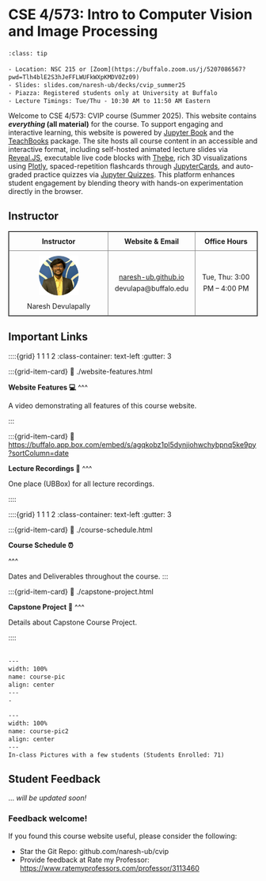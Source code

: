 # CSE 4/573: Intro to Computer Vision and Image Processing

```{admonition} Course Links
:class: tip

- Location: NSC 215 or [Zoom](https://buffalo.zoom.us/j/5207086567?pwd=Tlh4blE2S3hJeFFLWUFkWXpKMDV0Zz09)
- Slides: slides.com/naresh-ub/decks/cvip_summer25
- Piazza: Registered students only at University at Buffalo
- Lecture Timings: Tue/Thu - 10:30 AM to 11:50 AM Eastern
```

Welcome to CSE 4/573: CVIP course (Summer 2025). This website contains **_everything_ (all material)** for the course. To support engaging and interactive learning, this website is powered by [Jupyter Book](https://jupyterbook.org/) and the [TeachBooks](https://teachbooks.io/) package. The site hosts all course content in an accessible and interactive format, including self-hosted animated lecture slides via [Reveal.JS](https://revealjs.com/), executable live code blocks with [Thebe](https://github.com/executablebooks/thebe), rich 3D visualizations using [Plotly](https://plotly.com/python/), spaced-repetition flashcards through [JupyterCards](https://github.com/jmshea/jupytercards), and auto-graded practice quizzes via [Jupyter Quizzes](https://github.com/jmshea/jupyterquiz). This platform enhances student engagement by blending theory with hands-on experimentation directly in the browser.

## Instructor

<table style="width:100%; border-collapse: collapse; border: 1px solid; text-align:center;">
  <tr>
    <th style="width:40%; border: 1px solid gray; text-align:center; vertical-align:middle; padding:10px;">Instructor</th>
    <th style="width:35%; border: 1px solid gray; text-align:center; vertical-align:middle; padding:10px;">Website & Email</th>
    <th style="width:25%; border: 1px solid gray; text-align:center; vertical-align:middle; padding:10px;">Office Hours</th>
  </tr>
  <tr>
    <td style="border: 1px solid gray; text-align:center; vertical-align:middle; padding:10px;">
      <img src="naresh-ub.png" width="80" style="margin-bottom:10px;"/><br>
      Naresh Devulapally
    </td>
    <td style="border: 1px solid gray; text-align:center; vertical-align:middle; padding:10px; line-height:1.6;">
      <a href="https://naresh-ub.github.io">naresh-ub.github.io</a><br>
      devulapa@buffalo.edu
    </td>
    <td style="border: 1px solid gray; text-align:center; vertical-align:middle; padding:10px; line-height:1.6;">
      Tue, Thu: 3:00 PM – 4:00 PM
    </td>
  </tr>
</table>


## Important Links

::::{grid} 1 1 1 2
:class-container: text-left
:gutter: 3

:::{grid-item-card}
:link: ./website-features.html
<!-- :class-header: bg-light -->

**Website Features 💻**
^^^

A video demonstrating all features of this course website.

:::

:::{grid-item-card}
:link: https://buffalo.app.box.com/embed/s/agqkobz1pl5dynjiohwchybpnq5ke9py?sortColumn=date
<!-- :class-header: bg-light -->

**Lecture Recordings 🎥**
^^^

One place (UBBox) for all lecture recordings.

::::


::::{grid} 1 1 1 2
:class-container: text-left
:gutter: 3

:::{grid-item-card}
:link: ./course-schedule.html
<!-- :class-header: bg-light -->

**Course Schedule ⏰**

^^^

Dates and Deliverables throughout the course.
:::

:::{grid-item-card}
:link: ./capstone-project.html
<!-- :class-header: bg-light -->

**Capstone Project 🔭**
^^^

Details about Capstone Course Project.

::::


```{figure} ../figures/course_pic.jpeg

---
width: 100%
name: course-pic
align: center
---
-
```

```{figure} ../figures/course_pic2.jpeg
---
width: 100%
name: course-pic2
align: center
---
In-class Pictures with a few students (Students Enrolled: 71)
```


## Student Feedback

... *will be updated soon!*

### Feedback welcome!

If you found this course website useful, please consider the following:

- Star the Git Repo: github.com/naresh-ub/cvip
- Provide feedback at Rate my Professor: https://www.ratemyprofessors.com/professor/3113460